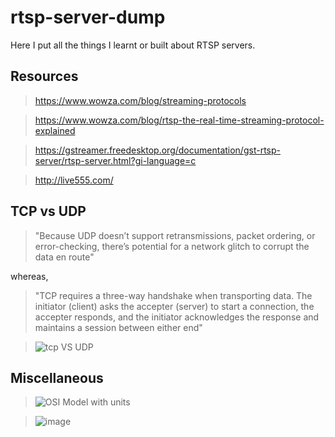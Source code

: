# rtsp-server-dump

Here I put all the things I learnt or built about RTSP servers.


## Resources

> https://www.wowza.com/blog/streaming-protocols

> https://www.wowza.com/blog/rtsp-the-real-time-streaming-protocol-explained

> https://gstreamer.freedesktop.org/documentation/gst-rtsp-server/rtsp-server.html?gi-language=c

> http://live555.com/


## TCP vs UDP

> "Because UDP doesn’t support retransmissions, packet ordering, or error-checking, there’s potential for a network glitch to corrupt the data en route"

whereas,

> "TCP requires a three-way handshake when transporting data. The initiator (client) asks the accepter (server) to start a connection, the accepter responds, and the initiator acknowledges the response and maintains a session between either end"

> ![tcp VS UDP](https://user-images.githubusercontent.com/38424838/184505080-66984f98-c0ea-40ee-b6e6-481e92f79475.png)


## Miscellaneous

> ![OSI Model with units](https://user-images.githubusercontent.com/38424838/184504861-4932db92-ebce-40c1-94ab-b37326bb0c59.png)

> ![image](https://user-images.githubusercontent.com/38424838/184505293-99fcf542-4dd5-471b-a699-4c7386af1e9f.png)

>
